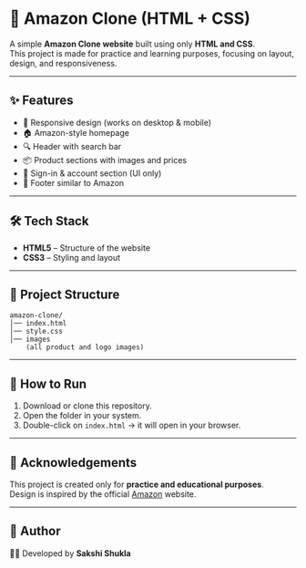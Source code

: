 # 🛒 Amazon Clone (HTML + CSS)

A simple **Amazon Clone website** built using only **HTML and CSS**.  
This project is made for practice and learning purposes, focusing on layout, design, and responsiveness.

---

## ✨ Features
- 📱 Responsive design (works on desktop & mobile)  
- 🏠 Amazon-style homepage  
- 🔍 Header with search bar  
- 📦 Product sections with images and prices  
- 👤 Sign-in & account section (UI only)  
- 📑 Footer similar to Amazon  

---

## 🛠️ Tech Stack
- **HTML5** – Structure of the website  
- **CSS3** – Styling and layout  

---

## 📂 Project Structure
```
amazon-clone/
│── index.html
│── style.css
│── images
    (all product and logo images)
```

---

## 🚀 How to Run
1. Download or clone this repository.  
2. Open the folder in your system.  
3. Double-click on `index.html` → it will open in your browser.  

---

## 🙌 Acknowledgements
This project is created only for **practice and educational purposes**.  
Design is inspired by the official [Amazon](https://www.amazon.com/) website.  

---

## 💙 Author
👩‍💻 Developed by **Sakshi Shukla**
